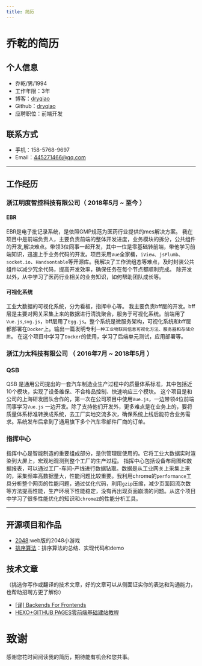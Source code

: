 ```yaml
---
title: 简历
---
```

# 乔乾的简历

## 个人信息

 - 乔乾/男/1994
 - 工作年限：3年
 - 博客：[dryqiao](dryqiao.com)
 - Github：[dryqiao](https://github.com/dryqiao)
 - 应聘职位：前端开发

## 联系方式
- 手机：158-5768-9697
- Email：445271466@qq.com

---

## 工作经历
### 浙江明度智控科技有限公司（ 2018年5月 ~ 至今 ）

#### EBR
EBR是电子批记录系统，是依照GMP规范为医药行业提供的mes解决方案。
我在项目中是前端负责人，主要负责前端的整体开发进度，业务模块的拆分，公共组件的开发,解决难点。带领3位同事一起开发，其中一位是零基础转前端，带他学习前端知识，迅速上手业务代码的开发。项目采用`Vue`全家桶，`iView`、`jsPlumb`、`socket.io`、`Handsontable`等开源库。我解决了工作流组态等难点，及时封装公共组件以减少冗余代码，提高开发效率，确保任务在每个节点都顺利完成。
除开发以外，从中学习了医药行业相关的业务知识，如何帮助团队成长等。

#### 可视化系统
工业大数据的可视化系统，分为看板，指挥中心等。
我主要负责bff层的开发。bff层是主要对网关采集上来的数据进行清洗聚合，服务于可视化系统。前端用了`Vue.js`,`svg.js`，bff层用了`Egg.js`。整个系统是微服务架构，可视化系统和bff层都部署在`Docker`上。输出一篇发明专利`一种工业物联网信息可视化方法、服务器和存储介质`。
在这个项目中学习了`Docker`的使用，学习了后端单元测试，应用部署等。


### 浙江力太科技有限公司 （ 2016年7月 ~ 2018年5月 ）

### QSB
QSB 是通用公司提出的一套汽车制造业生产过程中的质量体系标准，其中包括近10个模块，实现了设备维保、不合格品控制、快速响应三个模块。
这个项目是和公司的上海研发团队合作的，第一次在公司项目中使用`Vue.js`，一边带领4位前端同事学习`Vue.js` 一边开发。除了支持他们开发外，更多难点是在业务上的，要将质量体系标准转换成系统，去工厂实地交流多次，确保系统上线后能符合业务需求。系统发布后拿到了通用旗下多个汽车零部件厂商的订单。

### 指挥中心
指挥中心是智能制造的重要组成部分，是供管理层使用的。它将工业大数据实时渲染到大屏上，宏观地观测到整个工厂的生产过程。
指挥中心包括设备布局图和数据报表，可以通过工厂-车间-产线进行数据钻取。数据是从工业网关上采集上来的，采集频率高数据量大，性能问题比较重要。我利用chrome的`performance`工具分析整个网页的性能问题，通过优化代码，利用`gzip`压缩，减少页面回流次数等方法提高性能，生产环境下性能稳定，没有再出现页面崩溃的问题。从这个项目中学习了很多性能优化的知识和`chrome`z的性能分析工具。


---

## 开源项目和作品

- [2048](http://dryqiao.com/vue-2048/):web版的2048小游戏
- [排序算法](http://dryqiao.com/sort/#/quickSort)：排序算法的总结、实现代码和demo

## 技术文章
（挑选你写作或翻译的技术文章，好的文章可以从侧面证实你的表达和沟通能力，也帮助招聘方更了解你）

- [[译] Backends For Frontends](http://dryqiao.com/2018/12/13/bff/)
- [HEXO+GITHUB PAGES零前端基础建站教程](http://dryqiao.com/2017/10/30/hexo/)


# 致谢
感谢您花时间阅读我的简历，期待能有机会和您共事。